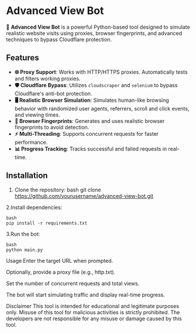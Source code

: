# Advanced View Bot

🚀 **Advanced View Bot** is a powerful Python-based tool designed to simulate realistic website visits using proxies, browser fingerprints, and advanced techniques to bypass Cloudflare protection.

## Features

- **🌐 Proxy Support**: Works with HTTP/HTTPS proxies. Automatically tests and filters working proxies.
- **🛡️ Cloudflare Bypass**: Utilizes `cloudscraper` and `selenium` to bypass Cloudflare's anti-bot protection.
- **🖥️ Realistic Browser Simulation**: Simulates human-like browsing behavior with randomized user agents, referrers, scroll and click events, and viewing times.
- **🧠 Browser Fingerprints**: Generates and uses realistic browser fingerprints to avoid detection.
- **⚡ Multi-Threading**: Supports concurrent requests for faster performance.
- **📊 Progress Tracking**: Tracks successful and failed requests in real-time.

## Installation

1. Clone the repository:
   bash
   git clone https://github.com/yourusername/advanced-view-bot.git

2.Install dependencies:

    bash
    pip install -r requirements.txt

3.Run the bot:

    bash
    python main.py


Usage
Enter the target URL when prompted.

Optionally, provide a proxy file (e.g., http.txt).

Set the number of concurrent requests and total views.

The bot will start simulating traffic and display real-time progress.

Disclaimer
This tool is intended for educational and legitimate purposes only. Misuse of this tool for malicious activities is strictly prohibited. The developers are not responsible for any misuse or damage caused by this tool.